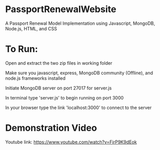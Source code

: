 # PassportRenewalWebsite
A Passport Renewal Model Implementation using Javascript, MongoDB, Node.js, HTML, and CSS

# To Run:
Open and extract the two zip files in working folder

Make sure you javascript, express, MongoDB community (Offline), and node.js frameworks installed

Initiate MongoDB server on port 27017 for server.js

In terminal type 'server.js' to begin running on port 3000

In your browser type the link 'localhost:3000' to connect to the server

# Demonstration Video

Youtube link: https://www.youtube.com/watch?v=FirP9K9dEok


